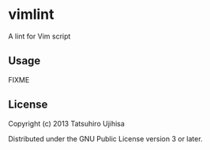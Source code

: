 # vimlint

A lint for Vim script

## Usage

FIXME

## License

Copyright (c) 2013 Tatsuhiro Ujihisa

Distributed under the GNU Public License version 3 or later.

